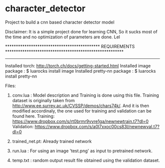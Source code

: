 # character_detector
Project to build a cnn based character detector model

Disclaimer: It is a simple project done for learning CNN, So it sucks most of the time and no optimization of parameters are done. Lel

******************************************** REQUIREMENTS *******************************************************
*****************************************************************************************************************

Installed torch: http://torch.ch/docs/getting-started.html
Installed image package : $ luarocks install image
Installed pretty-nn package : $ luarocks install pretty-nn


Files:
1. conv.lua : Model description and Training is done using this file. Training dataset is originally taken from http://www.ee.surrey.ac.uk/CVSSP/demos/chars74k/. And it is then modified accordinaly, the one used for training and validation can be found here. 
Training: https://www.dropbox.com/s/rt0brmr9vvre1ga/newnewtrain.t7?dl=0
Validation: https://www.dropbox.com/s/a0l7xxoc00cs83l/newnewval.t7?dl=0

2. trained_net.pt: Already trained network

3. run.lua : For using an image 'test.png' as input to pretrained network.

4. temp.txt : random output result file obtained using the validation dataset.

